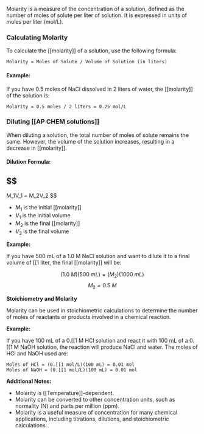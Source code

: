 
Molarity is a measure of the concentration of a solution, defined as the number of moles of solute per liter of solution. It is expressed in units of moles per liter (mol/L).

### **Calculating Molarity**

To calculate the [[molarity]] of a solution, use the following formula:

```
Molarity = Moles of Solute / Volume of Solution (in liters)
```

#### **Example:**

If you have 0.5 moles of NaCl dissolved in 2 liters of water, the [[molarity]] of the solution is:

```
Molarity = 0.5 moles / 2 liters = 0.25 mol/L
```

### **Diluting [[AP CHEM solutions]]**

When diluting a solution, the total number of moles of solute remains the same. However, the volume of the solution increases, resulting in a decrease in [[molarity]].

#### **Dilution Formula:**

## $$
M_1V_1 = M_2V_2
$$
* $M_1$ is the initial [[molarity]]
* $V_1$ is the initial volume
* $M_2$ is the final [[molarity]]
* $V_2$ is the final volume

**Example:**

If you have 500 mL of a 1.0 M NaCl solution and want to dilute it to a final volume of [[1 liter, the final [[molarity]] will be:

$$
(1.0 \; M)(500 \; mL) = (M_2)(1000 \; mL)
$$$$
 M_2 = 0.5\; M
$$

**Stoichiometry and Molarity**

Molarity can be used in stoichiometric calculations to determine the number of moles of reactants or products involved in a chemical reaction.

**Example:**

If you have 100 mL of a 0.[[1 M HCl solution and react it with 100 mL of a 0.[[1 M NaOH solution, the reaction will produce NaCl and water. The moles of HCl and NaOH used are:

```
Moles of HCl = (0.[[1 mol/L)(100 mL) = 0.01 mol
Moles of NaOH = (0.[[1 mol/L)(100 mL) = 0.01 mol
```

**Additional Notes:**

* Molarity is [[Temperature]]-dependent.
* Molarity can be converted to other concentration units, such as normality (N) and parts per million (ppm).
* Molarity is a useful measure of concentration for many chemical applications, including titrations, dilutions, and stoichiometric calculations.
